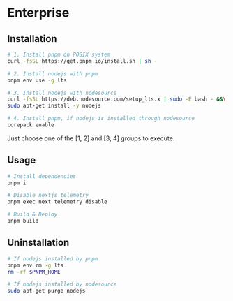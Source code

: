 # Enterprise

## Installation

```bash
# 1. Install pnpm on POSIX system
curl -fsSL https://get.pnpm.io/install.sh | sh -

# 2. Install nodejs with pnpm
pnpm env use -g lts

# 3. Install nodejs with nodesource
curl -fsSL https://deb.nodesource.com/setup_lts.x | sudo -E bash - &&\
sudo apt-get install -y nodejs

# 4. Install pnpm, if nodejs is installed through nodesource
corepack enable
```

Just choose one of the [1, 2] and [3, 4] groups to execute.

## Usage

```bash
# Install dependencies
pnpm i

# Disable nextjs telemetry
pnpm exec next telemetry disable

# Build & Deploy
pnpm build
```

## Uninstallation

```bash
# If nodejs installed by pnpm
pnpm env rm -g lts
rm -rf $PNPM_HOME

# If nodejs installed by nodesource
sudo apt-get purge nodejs
```
